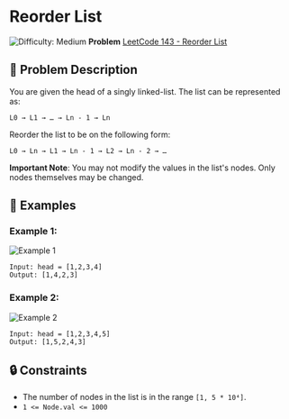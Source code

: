 # Reorder List

![Difficulty: Medium](https://img.shields.io/badge/Difficulty-Medium-yellow)
**Problem** [LeetCode 143 - Reorder List](https://leetcode.com/problems/reorder-list/description/)

## 📝 Problem Description

You are given the head of a singly linked-list. The list can be represented as:

`L0 → L1 → … → Ln - 1 → Ln`

Reorder the list to be on the following form:

`L0 → Ln → L1 → Ln - 1 → L2 → Ln - 2 → …`

**Important Note**: You may not modify the values in the list's nodes. Only nodes themselves may be changed.

## 🌟 Examples

### Example 1:

![Example 1](https://assets.leetcode.com/uploads/2021/03/04/reorder1linked-list.jpg)

```
Input: head = [1,2,3,4]
Output: [1,4,2,3]
```

### Example 2:

![Example 2](https://assets.leetcode.com/uploads/2021/03/09/reorder2-linked-list.jpg)

```
Input: head = [1,2,3,4,5]
Output: [1,5,2,4,3]
```

## 🔒 Constraints

- The number of nodes in the list is in the range `[1, 5 * 10⁴]`.
- `1 <= Node.val <= 1000`
